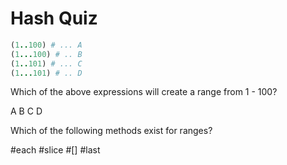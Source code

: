 # Hash Quiz

```ruby
(1..100) # ... A
(1...100) # .. B
(1..101) # ... C
(1...101) # .. D
```

<quiz>
  <question multiple>
      <p>Which of the above expressions will create a range from 1 - 100?</p>
      <answer correct>A</answer>
      <answer>B</answer>
      <answer>C</answer>
      <answer correct>D</answer>
  </question>
  <question multiple>
    <p>Which of the following methods exist for ranges?</p>
    <answer correct>#each</answer>
    <answer>#slice</answer>
    <answer>#[]</answer>
    <answer correct>#last</answer>
  </question>
</quiz>
